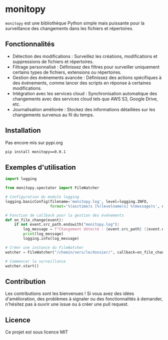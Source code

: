 # monitopy

`monitopy` est une bibliothèque Python simple mais puissante pour la surveillance des changements dans les fichiers et répertoires.

## Fonctionnalités

- Détection des modifications : Surveillez les créations, modifications et suppressions de fichiers et répertoires.
- Filtrage personnalisé : Définissez des filtres pour surveiller uniquement certains types de fichiers, extensions ou répertoires.
- Gestion des événements avancée : Définissez des actions spécifiques à des événements, comme lancer des scripts en réponse à certaines modifications.
- Intégration avec les services cloud : Synchronisation automatique des changements avec des services cloud tels que AWS S3, Google Drive, etc.
- Journalisation améliorée : Stockez des informations détaillées sur les changements survenus au fil du temps.

## Installation

Pas encore mis sur pypi.org
```bash
pip install monitopy==0.0.1
```

## Exemples d'utilisation

```py
import logging

from monitopy.spectator import FileWatcher

# Configuration du module logging
logging.basicConfig(filename='monitopy.log', level=logging.INFO,
                    format='%(asctime)s [%(levelname)s] %(message)s', datefmt='%Y-%m-%d %H:%M:%S')

# Fonction de callback pour la gestion des événements
def on_file_change(event):
    if not event.src_path.endswith("monitopy.log"):
        log_message = f"Changement détecté : {event.src_path} ({event.event_type})"
        print(log_message)
        logging.info(log_message)

# Créer une instance du FileWatcher
watcher = FileWatcher("/chemin/vers/le/dossier/", callback=on_file_change)

# Commencer la surveillance
watcher.start()
```

## Contribution
Les contributions sont les bienvenues ! Si vous avez des idées d'amélioration, des problèmes à signaler ou des fonctionnalités à demander, n'hésitez pas à ouvrir une issue ou à créer une pull request.

## Licence
Ce projet est sous licence MIT

